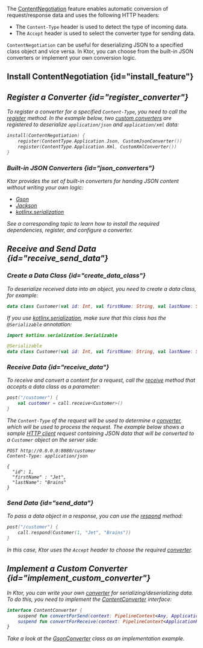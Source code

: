 [//]: # (title: Serialization and Content Negotiation)

The [ContentNegotiation](https://api.ktor.io/%ktor_version%/io.ktor.features/-content-negotiation/index.html) feature enables automatic conversion of request/response data and uses the following HTTP headers:

* The `Content-Type` header is used to detect the type of incoming data.
* The `Accept` header is used to select the converter type for sending data.

`ContentNegotiation` can be useful for deserializing JSON to a specified class object and vice versa. In Ktor, you can choose from the built-in JSON converters or implement your own conversion logic.


## Install ContentNegotiation {id="install_feature"}

<var name="feature_name" value="ContentNegotiation"/>
<include src="lib.md" include-id="install_feature"/>


## Register a Converter {id="register_converter"}

To register a converter for a specified `Content-Type`, you need to call the [register](https://api.ktor.io/%ktor_version%/io.ktor.features/-content-negotiation/-configuration/register.html) method. In the example below, two [custom converters](#implement_custom_converter) are registered to deserialize `application/json` and `application/xml` data:

```kotlin
install(ContentNegotiation) {
    register(ContentType.Application.Json, CustomJsonConverter())
    register(ContentType.Application.Xml, CustomXmlConverter())
}
```

### Built-in JSON Converters {id="json_converters"}
Ktor provides the set of built-in converters for handing JSON content without writing your own logic:

* [Gson](gson.md)
* [Jackson](jackson.md)
* [kotlinx.serialization](kotlin_serialization.md)

See a corresponding topic to learn how to install the required dependencies, register, and configure a converter.


## Receive and Send Data {id="receive_send_data"}

### Create a Data Class {id="create_data_class"}
To deserialize received data into an object, you need to create a data class, for example:
```kotlin
data class Customer(val id: Int, val firstName: String, val lastName: String)
```
If you use [kotlinx.serialization](kotlin_serialization.md), make sure that this class has the `@Serializable` annotation:
```kotlin
import kotlinx.serialization.Serializable

@Serializable
data class Customer(val id: Int, val firstName: String, val lastName: String)
```

### Receive Data {id="receive_data"}
To receive and convert a content for a request, call the [receive](https://api.ktor.io/%ktor_version%/io.ktor.request/receive.html) method that accepts a data class as a parameter:
```kotlin
post("/customer") {
    val customer = call.receive<Customer>()
}
```
The `Content-Type` of the request will be used to determine a [converter](#register_converter), which will be used to process the request. The example below shows a sample [HTTP client](https://www.jetbrains.com/help/idea/http-client-in-product-code-editor.html) request containing JSON data that will be converted to a `Customer` object on the server side:

```HTTP
POST http://0.0.0.0:8080/customer
Content-Type: application/json

{
  "id": 1,
  "firstName" : "Jet",
  "lastName": "Brains"
}
```

### Send Data {id="send_data"}
To pass a data object in a response, you can use the [respond](https://api.ktor.io/%ktor_version%/io.ktor.response/respond.html) method:
```kotlin
post("/customer") {
    call.respond(Customer(1, "Jet", "Brains"))
}
```
In this case, Ktor uses the `Accept` header to choose the required [converter](#register_converter).



## Implement a Custom Converter {id="implement_custom_converter"}

In Ktor, you can write your own [converter](#register_converter) for serializing/deserializing data. To do this, you need to implement the [ContentConverter](https://api.ktor.io/%ktor_version%/io.ktor.features/-content-converter/index.html) interface:
```kotlin
interface ContentConverter {
    suspend fun convertForSend(context: PipelineContext<Any, ApplicationCall>, contentType: ContentType, value: Any): Any?
    suspend fun convertForReceive(context: PipelineContext<ApplicationReceiveRequest, ApplicationCall>): Any?
}
```
Take a look at the [GsonConverter](https://github.com/ktorio/ktor/blob/master/ktor-features/ktor-gson/jvm/src/io/ktor/gson/GsonSupport.kt) class as an implementation example.  


